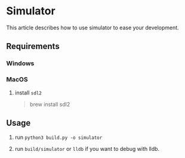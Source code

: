 # Simulator
This article describes how to use simulator to ease your development.

## Requirements

### Windows

### MacOS
1. install `sdl2` 
    > brew install sdl2

## Usage
1. run `python3 build.py -o simulator`

2. run `build/simulator` or `lldb` if you want to debug with lldb.
